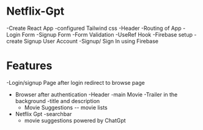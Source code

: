 # Netflix-Gpt
-Create React App
-configured Tailwind css
-Header
-Routing of App
-Login Form
-Signup Form
-Form Validation
-UseRef Hook
-Firebase setup
-create Signup User Account
-Signup/ Sign In using Firebase

# Features
-Login/signup Page
  after login redirect to browse page
- Browser after authentication
 -Header
  -main Movie
  -Trailer in the background 
  -title and description
  -  Movie Suggestions 
      -- movie lists
 - Netflix Gpt 
   -searchbar 
   - movie suggestions powered by ChatGpt      